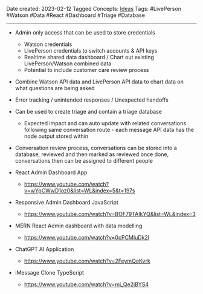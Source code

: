 Date created: 2023-02-12
Tagged Concepts: [Ideas](../../1.%20MOC/Ideas.md)
Tags:  #LivePerson #Watson #Data #React #Dashboard #Triage #Database

---
* Admin only access that can be used to store credentials
	* Watson credentials
	* LivePerson credentials to switch accounts & API keys
	* Realtime shared data dashboard / Chart out existing LivePerson/Watson combined data
	* Potential to include customer care review process

* Combine Watson API data and LivePerson API data to chart data on what questions are being asked

* Error tracking / unintended responses / Unexpected handoffs

* Can be used to create triage and contain a triage database
	* Expected impact and can auto update with related conversations following same conversation route - each message API data has the node output stored within

* Conversation review process, conversations can be stored into a database, reviewed and then marked as reviewed once done, conversations then can be assigned to different people

* React Admin Dashboard App
	* https://www.youtube.com/watch?v=wYpCWwD1oz0&list=WL&index=5&t=197s
* Responsive Admin Dashboard JavaScript
	* https://www.youtube.com/watch?v=BOF79TAIkYQ&list=WL&index=3
* MERN React Admin dashboard with data modelling
	* https://www.youtube.com/watch?v=0cPCMIuDk2I
* ChatGPT AI Application
	* https://www.youtube.com/watch?v=2FeymQoKvrk
* iMessage Clone TypeScript
	* https://www.youtube.com/watch?v=mj_Qe2jBYS4



